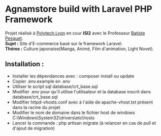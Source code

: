 # Agnamstore build with Laravel PHP Framework

Projet réalisé à [Polytech Lyon](http://polytech.univ-lyon1.fr/) en cour **ISI2** avec le Professeur [Batiste Pesquet](http://bpesquet.fr/).  
**Sujet :** Site d'E-commerce basé sur le framework Laravel.  
**Théme :** Culture japonaise(Manga, Animé, Film d'animation, Light Novel).  

## Installation :
 - Installer les dépendances avec : composer install ou update
 - Copier .env.example en .env
 - Utiliser le script sql  database/crt_base.sql
 - Modifier .env pour qu'il utilise l'utilisateur et la database inscrit dans  database/crt_base.sql
 - Modifier httpd-vhosts.conf avec à l'aide de apache-vhost.txt présent dans la racine du projet
 - Modifier le nom de domaine dans le fichier host de windows C:\Windows\System32\drivers\etc\hosts
 - Lancer la commande  : php artisan migrate (à relancer en cas de pull et d'ajout de migration)
